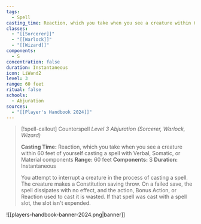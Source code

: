 ```yaml
---
tags:
  - Spell
casting_time: Reaction, which you take when you see a creature within 60 feet of yourself casting a spell with Verbal, Somatic, or Material components
classes:
  - "[[Sorcerer]]"
  - "[[Warlock]]"
  - "[[Wizard]]"
components:
  - S
concentration: false
duration: Instantaneous
icon: LiWand2
level: 3
range: 60 feet
ritual: false
schools:
  - Abjuration
sources: 
  - "[[Player's Handbook 2024]]"
---
```

>[!spell-callout] Counterspell
>_Level 3 Abjuration (Sorcerer, Warlock, Wizard)_
>
>**Casting Time:** Reaction, which you take when you see a creature within 60 feet of yourself casting a spell with Verbal, Somatic, or Material components
>**Range:** 60 feet
>**Components:** S
>**Duration:** Instantaneous
>
>You attempt to interrupt a creature in the process of casting a spell. The creature makes a Constitution saving throw. On a failed save, the spell dissipates with no effect, and the action, Bonus Action, or Reaction used to cast it is wasted. If that spell was cast with a spell slot, the slot isn't expended.


![[players-handbook-banner-2024.png|banner]]
